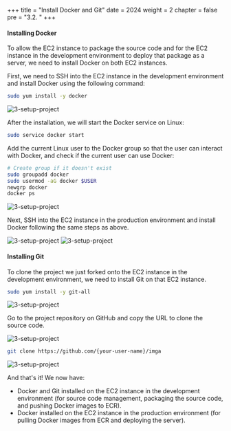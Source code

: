 +++
title = "Install Docker and Git"
date = 2024
weight = 2
chapter = false
pre = "3.2. "
+++

#### Installing Docker

To allow the EC2 instance to package the source code and for the EC2 instance in the development environment to deploy that package as a server, we need to install Docker on both EC2 instances.

First, we need to SSH into the EC2 instance in the development environment and install Docker using the following command:

```bash
sudo yum install -y docker
```

![3-setup-project](/images/3-setup-project/3-2-1-install-docker-in-dev-ec2.png)

After the installation, we will start the Docker service on Linux:

```bash
sudo service docker start
```

Add the current Linux user to the Docker group so that the user can interact with Docker, and check if the current user can use Docker:

```bash
# Create group if it doesn't exist
sudo groupadd docker
sudo usermod -aG docker $USER
newgrp docker
docker ps
```

![3-setup-project](/images/3-setup-project/3-2-2-start-docker-service-in-dev-ec2.png)

Next, SSH into the EC2 instance in the production environment and install Docker following the same steps as above.

![3-setup-project](/images/3-setup-project/3-2-3-install-docker-in-prod-ec2.png)
![3-setup-project](/images/3-setup-project/3-2-4-start-docker-service-in-prod-ec2.png)

#### Installing Git

To clone the project we just forked onto the EC2 instance in the development environment, we need to install Git on that EC2 instance.

```bash
sudo yum install -y git-all
```

![3-setup-project](/images/3-setup-project/3-2-5-install-git-in-dev-ec2.png)

Go to the project repository on GitHub and copy the URL to clone the source code.

![3-setup-project](/images/3-setup-project/3-2-6-copy-folked-repo-uri.png)

```bash
git clone https://github.com/{your-user-name}/imga
```

![3-setup-project](/images/3-setup-project/3-2-7-clone-repo-to-dev-ec2.png)

And that's it! We now have:

- Docker and Git installed on the EC2 instance in the development environment (for source code management, packaging the source code, and pushing Docker images to ECR).
- Docker installed on the EC2 instance in the production environment (for pulling Docker images from ECR and deploying the server).
